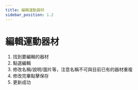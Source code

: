 ```yaml
---
title: 編輯運動器材
sidebar_position: 1.2
---
```


# 編輯運動器材

1. 找到要編輯的器材
2. 點選編輯
3. 修改名稱/說明/圖片等，注意名稱不可與目前已有的器材重複
4. 修改完畢點擊保存
5. 更新成功

